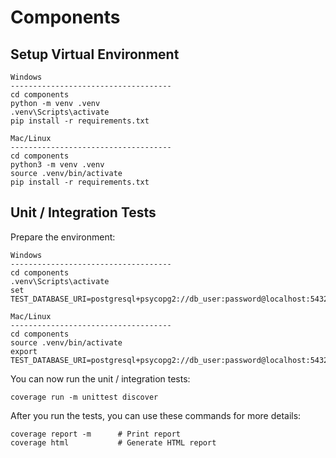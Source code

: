 # Components

## Setup Virtual Environment

```
Windows
------------------------------------
cd components
python -m venv .venv
.venv\Scripts\activate
pip install -r requirements.txt

Mac/Linux
------------------------------------
cd components
python3 -m venv .venv
source .venv/bin/activate
pip install -r requirements.txt
```

## Unit / Integration Tests

Prepare the environment:
```
Windows
------------------------------------
cd components
.venv\Scripts\activate
set TEST_DATABASE_URI=postgresql+psycopg2://db_user:password@localhost:5432/movie_recaps_test

Mac/Linux
------------------------------------
cd components
source .venv/bin/activate
export TEST_DATABASE_URI=postgresql+psycopg2://db_user:password@localhost:5432/movie_recaps_test
```

You can now run the unit / integration tests:
```
coverage run -m unittest discover
```

After you run the tests, you can use these commands for more details:
```
coverage report -m      # Print report
coverage html           # Generate HTML report
```
